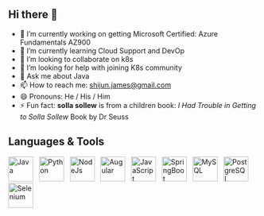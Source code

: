 ## Hi there 👋

- 🔭 I’m currently working on getting Microsoft Certified: Azure Fundamentals AZ900
- 🌱 I’m currently learning Cloud Support and DevOp
- 👯 I’m looking to collaborate on k8s
- 🤔 I’m looking for help with joining K8s community
- 💬 Ask me about Java
- 📫 How to reach me: shijun.james@gmail.com
- 😄 Pronouns: He / His / Him
- ⚡ Fun fact: **solla sollew** is from a children book: *I Had Trouble in Getting to Solla Sollew* Book by Dr Seuss

## Languages & Tools 
<p align="left"> 
  <img src="https://img.icons8.com/?size=100&id=13679&format=png&color=000000" alt="Java" width="50" height="50">
  &nbsp
  <img src="https://img.icons8.com/?size=100&id=13441&format=png&color=000000" alt="Python" width="50" height="50">
  &nbsp
  <img src="https://img.icons8.com/?size=100&id=54087&format=png&color=000000" alt="NodeJs" width="50" height="50">
  &nbsp
  <img src="https://img.icons8.com/?size=100&id=l9a5tcSnBwcf&format=png&color=000000" alt="Augular" width="50" height="50">
  &nbsp
  <img src="https://img.icons8.com/?size=100&id=PXTY4q2Sq2lG&format=png&color=000000" alt="JavaScript" width="50" height="50">
  &nbsp
  <img src="https://img.icons8.com/?size=100&id=90519&format=png&color=000000" alt="SpringBoot" width="50" height="50">
  &nbsp
  <img src="https://img.icons8.com/?size=100&id=9nLaR5KFGjN0&format=png&color=000000" alt="MySQL" width="50" height="50">
  &nbsp
  <img src="https://img.icons8.com/?size=100&id=38561&format=png&color=000000" alt="PostgreSQL" width="50" height="50">
  &nbsp
  <img src="https://img.icons8.com/?size=100&id=ZIQW0IkyKdZV&format=png&color=000000" alt="Selenium" width="50" height="50">
</p>
